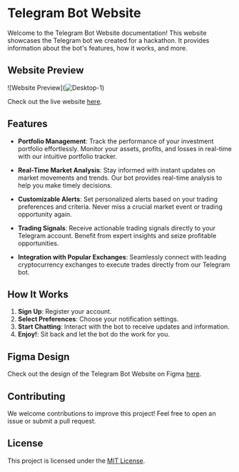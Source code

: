 # Telegram Bot Website

Welcome to the Telegram Bot Website documentation! This website showcases the Telegram bot we created for a hackathon. It provides information about the bot's features, how it works, and more.

## Website Preview

![Website Preview](<a><img src="https://i.ibb.co/J5GHBwb/Desktop-1.png" alt="Desktop-1" border="0" /></a>)

Check out the live website [here](https://infinity-xi-seven.vercel.app/).

## Features

- **Portfolio Management**: Track the performance of your investment portfolio effortlessly. Monitor your assets, profits, and losses in real-time with our intuitive portfolio tracker.

- **Real-Time Market Analysis**: Stay informed with instant updates on market movements and trends. Our bot provides real-time analysis to help you make timely decisions.

- **Customizable Alerts**: Set personalized alerts based on your trading preferences and criteria. Never miss a crucial market event or trading opportunity again.

- **Trading Signals**: Receive actionable trading signals directly to your Telegram account. Benefit from expert insights and seize profitable opportunities.

- **Integration with Popular Exchanges**: Seamlessly connect with leading cryptocurrency exchanges to execute trades directly from our Telegram bot.

## How It Works

1. **Sign Up**: Register your account.
2. **Select Preferences**: Choose your notification settings.
3. **Start Chatting**: Interact with the bot to receive updates and information.
4. **Enjoy!**: Sit back and let the bot do the work for you.

## Figma Design

Check out the design of the Telegram Bot Website on Figma [here](https://www.figma.com/file/APdl3Ki2SPrVd5v4XdP9vK/Infinity-Bot-Designs?type=design&node-id=27-62&mode=design&t=MFVvErzCFVCWblWX-0).

## Contributing

We welcome contributions to improve this project! Feel free to open an issue or submit a pull request.

## License

This project is licensed under the [MIT License](LICENSE).
